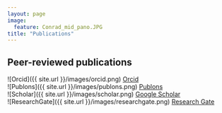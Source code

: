 ```yaml
---
layout: page
image:
  feature: Conrad_mid_pano.JPG
title: "Publications"
---
```


## Peer-reviewed publications

![Orcid]({{ site.url }}/images/orcid.png) [Orcid](https://orcid.org/0000-0002-3488-3599)   
![Publons]({{ site.url }}/images/publons.png) [Publons](https://publons.com/researcher/4108388/ben-pelto/)   
![Scholar]({{ site.url }}/images/scholar.png) [Google Scholar](https://scholar.google.ca/citations?user=aadGZFMAAAAJ&hl=en&oi=ao)   
![ResearchGate]({{ site.url }}/images/researchgate.png) [Research Gate](https://www.researchgate.net/profile/Ben_Pelto)   

